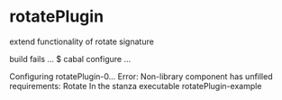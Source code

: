 # rotatePlugin
extend functionality of rotate signature

build fails  …
$ cabal configure
...

Configuring rotatePlugin-0...
Error:
    Non-library component has unfilled requirements: Rotate
    In the stanza executable rotatePlugin-example
